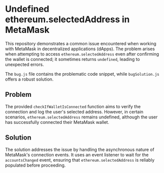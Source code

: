 # Undefined ethereum.selectedAddress in MetaMask

This repository demonstrates a common issue encountered when working with MetaMask in decentralized applications (dApps).  The problem arises when attempting to access `ethereum.selectedAddress` even after confirming the wallet is connected; it sometimes returns `undefined`, leading to unexpected errors.

The `bug.js` file contains the problematic code snippet, while `bugSolution.js` offers a robust solution.

## Problem

The provided `checkIfWalletIsConnected` function aims to verify the connection and log the user's selected address. However, in certain scenarios, `ethereum.selectedAddress` remains undefined, although the user has successfully connected their MetaMask wallet.

## Solution

The solution addresses the issue by handling the asynchronous nature of MetaMask's connection events. It uses an event listener to wait for the `accountsChanged` event, ensuring that `ethereum.selectedAddress` is reliably populated before proceeding.
